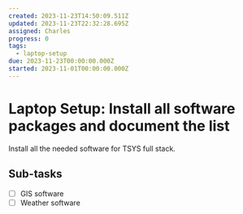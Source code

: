 ```yaml
---
created: 2023-11-23T14:50:09.511Z
updated: 2023-11-23T22:32:28.695Z
assigned: Charles
progress: 0
tags:
  - laptop-setup
due: 2023-11-23T00:00:00.000Z
started: 2023-11-01T00:00:00.000Z
---
```


# Laptop Setup: Install all software packages and document the list 

Install all the needed software for TSYS full stack.

## Sub-tasks

- [ ] GIS software
- [ ] Weather software
